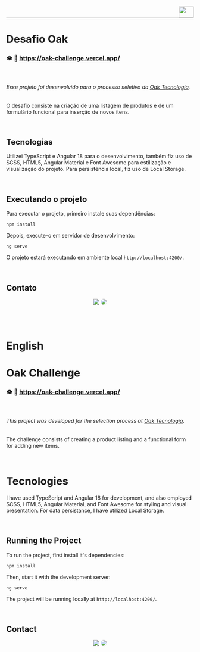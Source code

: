 ### [<img align="right" height="30" width="40" src="https://upload.wikimedia.org/wikipedia/en/thumb/a/ae/Flag_of_the_United_Kingdom.svg/1280px-Flag_of_the_United_Kingdom.svg.png" />](#english)
</br>

---

# Desafio Oak

### &#128065; &#x1F517; https://oak-challenge.vercel.app/

</br>

###### Esse projeto foi desenvolvido para o processo seletivo da [_Oak Tecnologia_](https://www.oaktecnologia.com/).
O desafio consiste na criação de uma listagem de produtos e de um formulário funcional para inserção de novos itens.

</br>

## Tecnologias
  
Utilizei TypeScript e Angular 18 para o desenvolvimento, também fiz uso de SCSS, HTML5, Angular Material e Font Awesome para estilização e visualização do projeto. Para persistência local, fiz uso de Local Storage.

</br>

## Executando o projeto

Para executar o projeto, primeiro instale suas dependências:

```
npm install
```

Depois, execute-o em servidor de desenvolvimento:

```
ng serve
```

O projeto estará executando em ambiente local `http://localhost:4200/`.

</br>

## Contato

<div align="center"> 
<a href = "mailto:alanisquintana.dev@gmail.com"> <img src="https://img.shields.io/badge/-Gmail-%23333?style=for-the-badge&logo=gmail&color=red&logoColor=white" target="_blank"></a>
<a href="https://www.linkedin.com/in/alanis-quintana/" target="_blank"><img src="https://img.shields.io/badge/-LinkedIn-%230077B5?style=for-the-badge&logo=linkedin&logoColor=white&labelColor=0077B5&logoWidth=20&logoHeight=20" style="border-radius: 30px" target="_blank"></a>
</div>

</br>
</br>
</br>

# English

# Oak Challenge

### &#128065; &#x1F517; https://oak-challenge.vercel.app/

</br>

###### This project was developed for the selection process at [_Oak Tecnologia_](https://www.oaktecnologia.com/).

The challenge consists of creating a product listing and a functional form for adding new items.

</br>

# Tecnologies

I have used TypeScript and Angular 18 for development, and also employed SCSS, HTML5, Angular Material, and Font Awesome for styling and visual presentation. For data persistance, I have utilized Local Storage.

</br>

## Running the Project

To run the project, first install it's dependencies:

```
npm install
```

Then, start it with the development server:

```
ng serve
```

The project will be running locally at `http://localhost:4200/`.

</br>

## Contact

<div align="center"> 
<a href = "mailto:alanisquintana.dev@gmail.com"> <img src="https://img.shields.io/badge/-Gmail-%23333?style=for-the-badge&logo=gmail&color=red&logoColor=white" target="_blank"></a>
<a href="https://www.linkedin.com/in/alanis-quintana/" target="_blank"><img src="https://img.shields.io/badge/-LinkedIn-%230077B5?style=for-the-badge&logo=linkedin&logoColor=white&labelColor=0077B5&logoWidth=20&logoHeight=20" style="border-radius: 30px" target="_blank"></a>
</div>
  
</br>

